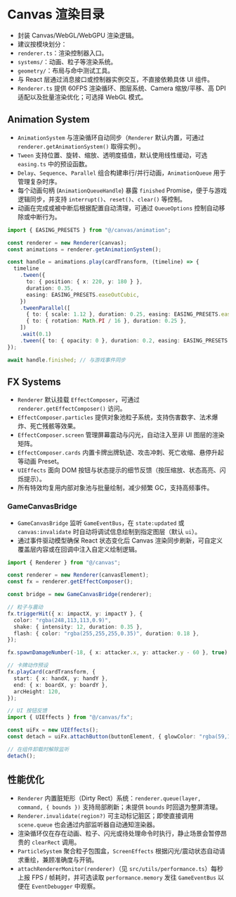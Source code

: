 # Canvas 渲染目录

- 封装 Canvas/WebGL/WebGPU 渲染逻辑。
- 建议按模块划分：
- `renderer.ts`：渲染控制器入口。
- `systems/`：动画、粒子等渲染系统。
- `geometry/`：布局与命中测试工具。
- 与 React 层通过消息接口或控制器实例交互，不直接依赖具体 UI 组件。
- `Renderer.ts` 提供 60FPS 渲染循环、图层系统、Camera 缩放/平移、高 DPI 适配以及批量渲染优化；可选择 WebGL 模式。

## Animation System

- `AnimationSystem` 与渲染循环自动同步（`Renderer` 默认内置，可通过 `renderer.getAnimationSystem()` 取得实例）。
- `Tween` 支持位置、旋转、缩放、透明度插值，默认使用线性缓动，可选 `easing.ts` 中的预设函数。
- `Delay`、`Sequence`、`Parallel` 组合构建串行/并行动画，`AnimationQueue` 用于管理复杂时序。
- 每个动画句柄 (`AnimationQueueHandle`) 暴露 `finished` Promise，便于与游戏逻辑同步，并支持 `interrupt()`、`reset()`、`clear()` 等控制。
- 动画在完成或被中断后根据配置自动清理，可通过 `QueueOptions` 控制自动移除或中断行为。

```ts
import { EASING_PRESETS } from "@/canvas/animation";

const renderer = new Renderer(canvas);
const animations = renderer.getAnimationSystem();

const handle = animations.play(cardTransform, (timeline) => {
  timeline
    .tween({
      to: { position: { x: 220, y: 180 } },
      duration: 0.35,
      easing: EASING_PRESETS.easeOutCubic,
    })
    .tweenParallel([
      { to: { scale: 1.12 }, duration: 0.25, easing: EASING_PRESETS.easeOutBack },
      { to: { rotation: Math.PI / 16 }, duration: 0.25 },
    ])
    .wait(0.1)
    .tween({ to: { opacity: 0 }, duration: 0.2, easing: EASING_PRESETS.easeInQuad });
});

await handle.finished; // 与游戏事件同步
```

## FX Systems

- `Renderer` 默认挂载 `EffectComposer`，可通过 `renderer.getEffectComposer()` 访问。
- `EffectComposer.particles` 提供对象池粒子系统，支持伤害数字、法术爆炸、死亡残骸等效果。
- `EffectComposer.screen` 管理屏幕震动与闪光，自动注入至非 UI 图层的渲染矩阵。
- `EffectComposer.cards` 内置卡牌出牌轨迹、攻击冲刺、死亡收缩、悬停升起等动画 Preset。
- `UIEffects` 面向 DOM 按钮与状态提示的细节反馈（按压缩放、状态高亮、闪烁提示）。
- 所有特效均复用内部对象池与批量绘制，减少频繁 GC，支持高频事件。

### GameCanvasBridge

- `GameCanvasBridge` 监听 `GameEventBus`，在 `state:updated` 或 `canvas:invalidate` 时自动将调试信息绘制到指定图层（默认 `ui`）。
- 通过事件驱动模型确保 React 状态变化后 Canvas 渲染同步刷新，可自定义覆盖层内容或在回调中注入自定义绘制逻辑。

```ts
import { Renderer } from "@/canvas";

const renderer = new Renderer(canvasElement);
const fx = renderer.getEffectComposer();

const bridge = new GameCanvasBridge(renderer);

// 粒子与震动
fx.triggerHit({ x: impactX, y: impactY }, {
  color: "rgba(248,113,113,0.9)",
  shake: { intensity: 12, duration: 0.35 },
  flash: { color: "rgba(255,255,255,0.35)", duration: 0.18 },
});

fx.spawnDamageNumber(-18, { x: attacker.x, y: attacker.y - 60 }, true);

// 卡牌动作预设
fx.playCard(cardTransform, {
  start: { x: handX, y: handY },
  end: { x: boardX, y: boardY },
  arcHeight: 120,
});

// UI 按钮反馈
import { UIEffects } from "@/canvas/fx";

const uiFx = new UIEffects();
const detach = uiFx.attachButton(buttonElement, { glowColor: "rgba(59,130,246,0.45)" });

// 在组件卸载时解除监听
detach();
```

## 性能优化

- `Renderer` 内置脏矩形（Dirty Rect）系统：`renderer.queue(layer, command, { bounds })` 支持局部刷新；未提供 `bounds` 时回退为整屏清理。
- `Renderer.invalidate(region?)` 可主动标记脏区；即使直接调用 `scene.queue` 也会通过内部监听器自动通知渲染器。
- 渲染循环仅在存在动画、粒子、闪光或待处理命令时执行，静止场景会暂停昂贵的 `clearRect` 调用。
- `ParticleSystem` 聚合粒子包围盒，`ScreenEffects` 根据闪光/震动状态自动请求重绘，兼顾准确度与开销。
- `attachRendererMonitor(renderer)`（见 `src/utils/performance.ts`）每秒上报 FPS / 帧耗时，并可选读取 `performance.memory` 发往 `GameEventBus` 以便在 `EventDebugger` 中观察。
